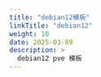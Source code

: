 ```yaml
---
title: "debian12模板"
linkTitle: "debian12"
weight: 10
date: 2025-03-09
description: >
  debian12 pve 模板
---
```

